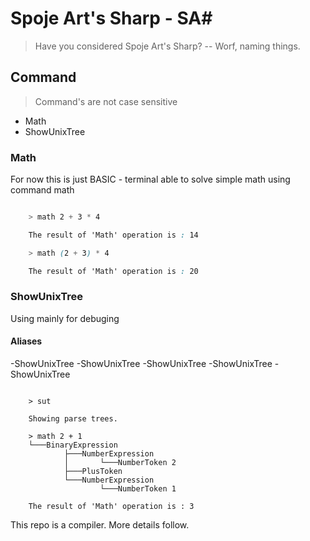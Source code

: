 # Spoje Art's Sharp - SA#
> Have you considered Spoje Art's Sharp? -- Worf, naming things.

## Command
> Command's are not case sensitive

- Math
- ShowUnixTree

### Math
For now this is just BASIC - terminal able to solve simple math using command math

```css

    > math 2 + 3 * 4

    The result of 'Math' operation is : 14

    > math (2 + 3) * 4

    The result of 'Math' operation is : 20

```

### ShowUnixTree
Using mainly for debuging

#### Aliases
-ShowUnixTree
-ShowUnixTree
-ShowUnixTree
-ShowUnixTree
-ShowUnixTree

```

    > sut

    Showing parse trees.

    > math 2 + 1
    └───BinaryExpression
            ├───NumberExpression
            │       └───NumberToken 2
            ├───PlusToken
            └───NumberExpression
                    └───NumberToken 1

    The result of 'Math' operation is : 3

```

This repo is a compiler. More details follow.